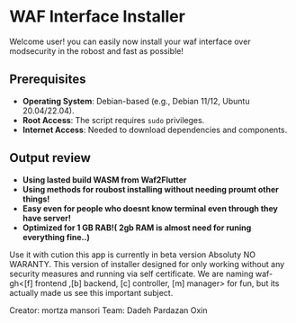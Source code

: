# WAF Interface Installer
Welcome user! you can easily now install your waf interface over modsecurity in the robost and fast as possible!

## Prerequisites
- **Operating System**: Debian-based (e.g., Debian 11/12, Ubuntu 20.04/22.04).
- **Root Access**: The script requires `sudo` privileges.
- **Internet Access**: Needed to download dependencies and components.

## Output review
- **Using lasted build WASM from Waf2Flutter**
- **Using methods for roubost installing without needing proumt other things!**
- **Easy even for people who doesnt know terminal even through they have server!**
- **Optimized for 1 GB RAB!( 2gb RAM is almost need for runing everything fine..)**
 

Use it with cution this app is currently in beta version Absoluty NO WARANTY.
This version of installer designed for only working without any security measures and running via self certificate.
We are naming waf-gh<[f] frontend ,[b] backend, [c] controller, [m] manager> for fun, but its actually made us see this important subject.


Creator: mortza mansori
Team: Dadeh Pardazan Oxin
